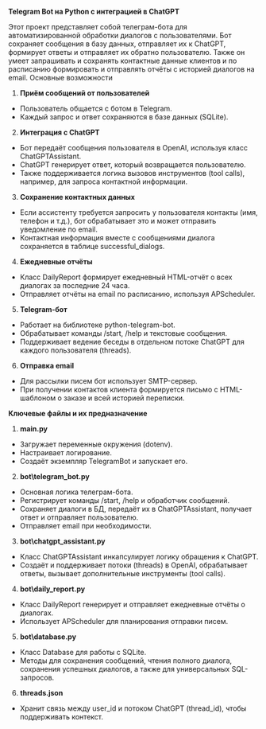 **Telegram Bot на Python c интеграцией в ChatGPT**

Этот проект представляет собой телеграм-бота для автоматизированной обработки диалогов с пользователями. Бот сохраняет сообщения в базу данных, отправляет их к ChatGPT, формирует ответы и отправляет их обратно пользователю. Также он умеет запрашивать и сохранять контактные данные клиентов и по расписанию формировать и отправлять отчёты с историей диалогов на email.
Основные возможности
1.	**Приём сообщений от пользователей**
-	Пользователь общается с ботом в Telegram.
-	Каждый запрос и ответ сохраняются в базе данных (SQLite).
2.	**Интеграция с ChatGPT**
-	Бот передаёт сообщения пользователя в OpenAI, используя класс ChatGPTAssistant.
-	ChatGPT генерирует ответ, который возвращается пользователю.
-	Также поддерживается логика вызовов инструментов (tool calls), например, для запроса контактной информации.
3.	**Сохранение контактных данных**
-	Если ассистенту требуется запросить у пользователя контакты (имя, телефон и т.д.), бот обрабатывает это и может отправить уведомление по email.
-	Контактная информация вместе с сообщениями диалога сохраняется в таблице successful_dialogs.
4.	**Ежедневные отчёты**
-	Класс DailyReport формирует ежедневный HTML-отчёт о всех диалогах за последние 24 часа.
-	Отправляет отчёты на email по расписанию, используя APScheduler.
5.	**Telegram-бот**
-	Работает на библиотеке python-telegram-bot.
-	Обрабатывает команды /start, /help и текстовые сообщения.
-	Поддерживает ведение беседы в отдельном потоке ChatGPT для каждого пользователя (threads).
6.	**Отправка email**
-	Для рассылки писем бот использует SMTP-сервер.
-	При получении контактов клиента формируется письмо с HTML-шаблоном о заказе и всей историей переписки.

**Ключевые файлы и их предназначение**
1.	**main.py**
-	Загружает переменные окружения (dotenv).
-	Настраивает логирование.
-	Создаёт экземпляр TelegramBot и запускает его.
2.	**bot\telegram_bot.py**
-	Основная логика телеграм-бота.
-	Регистрирует команды /start, /help и обработчик сообщений.
-	Сохраняет диалоги в БД, передаёт их в ChatGPTAssistant, получает ответ и отправляет пользователю.
-	Отправляет email при необходимости.
3.	**bot\chatgpt_assistant.py**
-	Класс ChatGPTAssistant инкапсулирует логику обращения к ChatGPT.
-	Создаёт и поддерживает потоки (threads) в OpenAI, обрабатывает ответы, вызывает дополнительные инструменты (tool calls).
4.	**bot\daily_report.py**
-	Класс DailyReport генерирует и отправляет ежедневные отчёты о диалогах.
-	Использует APScheduler для планирования отправки писем.
5.	**bot\database.py**
-	Класс Database для работы с SQLite.
-	Методы для сохранения сообщений, чтения полного диалога, сохранения успешных диалогов, а также для универсальных SQL-запросов.
6.	**threads.json**
-	Хранит связь между user_id и потоком ChatGPT (thread_id), чтобы поддерживать контекст.


